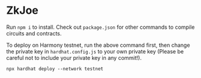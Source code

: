 # ZkJoe

Run `npm i` to install. Check out `package.json` for other commands to compile circuits and contracts.

To deploy on Harmony testnet, run the above command first, then change the private key in `hardhat.config.js` to your own private key (Please be careful not to include your private key in any commit!).

```shell
npx hardhat deploy --network testnet
```
